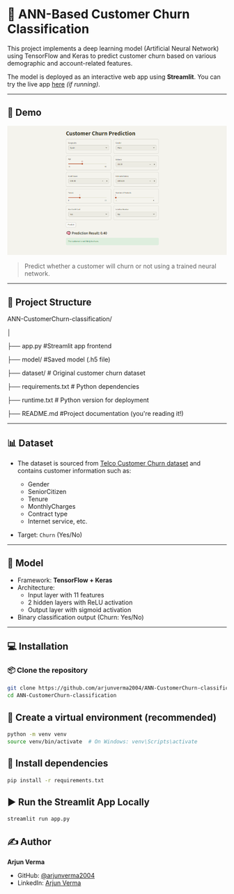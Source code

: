 # 🧠 ANN-Based Customer Churn Classification

This project implements a deep learning model (Artificial Neural Network) using TensorFlow and Keras to predict customer churn based on various demographic and account-related features.

The model is deployed as an interactive web app using **Streamlit**. You can try the live app [here](https://ann-customerchurn-classification-arjunverma2004.streamlit.app/) _(if running)_.

---

## 🚀 Demo

![App Screenshot](https://github.com/arjunverma2004/ANN-CustomerChurn-classification/blob/main/screenshots/Screenshot.png)

> Predict whether a customer will churn or not using a trained neural network.

---

## 📂 Project Structure

ANN-CustomerChurn-classification/

│

├── app.py #Streamlit app frontend

├── model/ #Saved model (.h5 file)

├── dataset/ # Original customer churn dataset

├── requirements.txt # Python dependencies

├── runtime.txt # Python version for deployment

├── README.md #Project documentation (you're reading it!)


---

## 📊 Dataset

- The dataset is sourced from [Telco Customer Churn dataset](https://www.kaggle.com/blastchar/telco-customer-churn) and contains customer information such as:
  - Gender
  - SeniorCitizen
  - Tenure
  - MonthlyCharges
  - Contract type
  - Internet service, etc.

- Target: `Churn` (Yes/No)

---

## 🧠 Model

- Framework: **TensorFlow + Keras**
- Architecture:
  - Input layer with 11 features
  - 2 hidden layers with ReLU activation
  - Output layer with sigmoid activation
- Binary classification output (Churn: Yes/No)

---

## 💻 Installation

### 📦 Clone the repository

```bash
git clone https://github.com/arjunverma2004/ANN-CustomerChurn-classification.git
cd ANN-CustomerChurn-classification
```

## 🐍 Create a virtual environment (recommended)

```bash
python -m venv venv
source venv/bin/activate  # On Windows: venv\Scripts\activate
```

## 🔧 Install dependencies

```bash
pip install -r requirements.txt
```

## ▶️ Run the Streamlit App Locally

```bash
streamlit run app.py
```

## ✍️ Author

**Arjun Verma**

- GitHub: [@arjunverma2004](https://github.com/arjunverma2004)  
- LinkedIn: [Arjun Verma](https://www.linkedin.com/in/arjunverma2004/)
